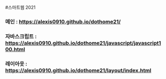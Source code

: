 
#스마트웹 2021

### 메인 : https://alexis0910.github.io/dothome21/

### 자바스크립트 : https://alexis0910.github.io/dothome21/javascript/javascript100.html
### 레이아웃 : https://alexis0910.github.io/dothome21/layout/index.html
